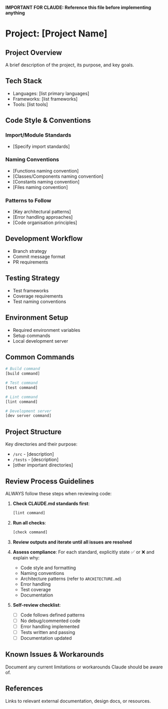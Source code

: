 **IMPORTANT FOR CLAUDE: Reference this file before implementing anything**

# Project: [Project Name]

## Project Overview

A brief description of the project, its purpose, and key goals.

## Tech Stack

- Languages: [list primary languages]
- Frameworks: [list frameworks]
- Tools: [list tools]

## Code Style & Conventions

### Import/Module Standards

- [Specify import standards]

### Naming Conventions

- [Functions naming convention]
- [Classes/Components naming convention]
- [Constants naming convention]
- [Files naming convention]

### Patterns to Follow

- [Key architectural patterns]
- [Error handling approaches]
- [Code organisation principles]

## Development Workflow

- Branch strategy
- Commit message format
- PR requirements

## Testing Strategy

- Test frameworks
- Coverage requirements
- Test naming conventions

## Environment Setup

- Required environment variables
- Setup commands
- Local development server

## Common Commands

```bash
# Build command
[build command]

# Test command
[test command]

# Lint command
[lint command]

# Development server
[dev server command]
```

## Project Structure

Key directories and their purpose:

- `/src` - [description]
- `/tests` - [description]
- [other important directories]

## Review Process Guidelines

ALWAYS follow these steps when reviewing code:

1. **Check CLAUDE.md standards first**:

   ```bash
   [lint command]
   ```

2. **Run all checks**:

   ```bash
   [check command]
   ```

3. **Review outputs and iterate until all issues are resolved**

4. **Assess compliance**:
   For each standard, explicitly state ✅ or ❌ and explain why:

   - Code style and formatting
   - Naming conventions
   - Architecture patterns (refer to `ARCHITECTURE.md`)
   - Error handling
   - Test coverage
   - Documentation

5. **Self-review checklist**:
   - [ ] Code follows defined patterns
   - [ ] No debug/commented code
   - [ ] Error handling implemented
   - [ ] Tests written and passing
   - [ ] Documentation updated

## Known Issues & Workarounds

Document any current limitations or workarounds Claude should be aware of.

## References

Links to relevant external documentation, design docs, or resources.
